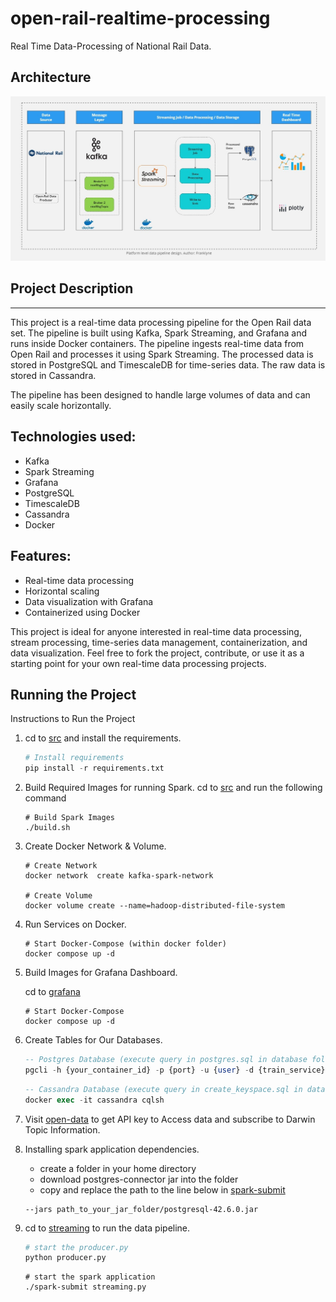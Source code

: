 # open-rail-realtime-processing
Real Time Data-Processing of National Rail Data.

## Architecture
![Architecture](resources/images/architecture.jpg)


## Project Description
---

This project is a real-time data processing pipeline for the Open Rail data set. The pipeline is built using Kafka, Spark Streaming, and Grafana and runs inside Docker containers. The pipeline ingests real-time data from Open Rail and processes it using Spark Streaming. The processed data is stored in PostgreSQL and TimescaleDB for time-series data. The raw data is stored in Cassandra.

The pipeline has been designed to handle large volumes of data and can easily scale horizontally. 

## Technologies used:

- Kafka
- Spark Streaming
- Grafana
- PostgreSQL
- TimescaleDB
- Cassandra
- Docker

## Features:

- Real-time data processing
- Horizontal scaling
- Data visualization with Grafana
- Containerized using Docker

This project is ideal for anyone interested in real-time data processing, stream processing, time-series data management, containerization, and data visualization. Feel free to fork the project, contribute, or use it as a starting point for your own real-time data processing projects.

## Running the Project

Instructions to Run the Project

1) cd to [src](./src/requirements.txt) and install the requirements.
    ```python
    # Install requirements
    pip install -r requirements.txt
    ```
2) Build Required Images for running Spark.
    cd to [src](./src/docker/spark/build.sh) and run the following command
    ```shell
    # Build Spark Images
    ./build.sh 
    ```
3) Create Docker Network & Volume.
    ``` shell
    # Create Network
    docker network  create kafka-spark-network

    # Create Volume
    docker volume create --name=hadoop-distributed-file-system
    ```
4) Run Services on Docker.
    ```shell
    # Start Docker-Compose (within docker folder)
    docker compose up -d
    ```
5) Build Images for Grafana Dashboard.

    cd to [grafana](./grafana/docker-compose.yaml)
    ```shell
    # Start Docker-Compose
    docker compose up -d
    ```
6) Create Tables for Our Databases.

    ```sql
    -- Postgres Database (execute query in postgres.sql in database folder after connecing to the database)
    pgcli -h {your_container_id} -p {port} -u {user} -d {train_service}
    ```
    ```sql
    -- Cassandra Database (execute query in create_keyspace.sql in database folder)
    docker exec -it cassandra cqlsh
    ```
7) Visit [open-data](https://opendata.nationalrail.co.uk/) to get API key to Access data and subscribe to Darwin Topic Information.

8) Installing spark application dependencies.
    - create a folder in your home directory
    - download postgres-connector jar into the folder
    - copy and replace the path to the line below in [spark-submit](./src/streaming/spark-submit.sh)
    ```shell
    --jars path_to_your_jar_folder/postgresql-42.6.0.jar
    ```

9) cd to [streaming](./src/streaming/) to run the data pipeline.
    ```python
    # start the producer.py
    python producer.py
    ```
    ```shell
    # start the spark application
    ./spark-submit streaming.py
    ```